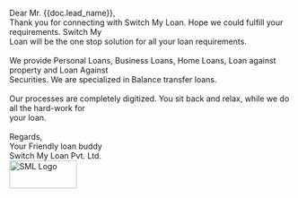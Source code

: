 Dear Mr. {{doc.lead_name}},<br>
Thank you for connecting with Switch My Loan. Hope we could fulfill your requirements. Switch My<br>
Loan will be the one stop solution for all your loan requirements.<br><br>
We provide Personal Loans, Business Loans, Home Loans, Loan against property and Loan Against<br>
Securities. We are specialized in Balance transfer loans.<br><br>
Our processes are completely digitized. You sit back and relax, while we do all the hard-work for<br>
your loan.<br><br>
Regards,<br>
Your Friendly loan buddy<br>
Switch My Loan Pvt. Ltd.<br>
<img src="https://www.switchmyloan.in/assets/img/logo.png" alt="SML Logo" width="120" height="50">